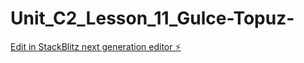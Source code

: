 # Unit_C2_Lesson_11_Gulce-Topuz-

[Edit in StackBlitz next generation editor ⚡️](https://stackblitz.com/~/github.com/gulce23/Unit_C2_Lesson_11_Gulce-Topuz-)